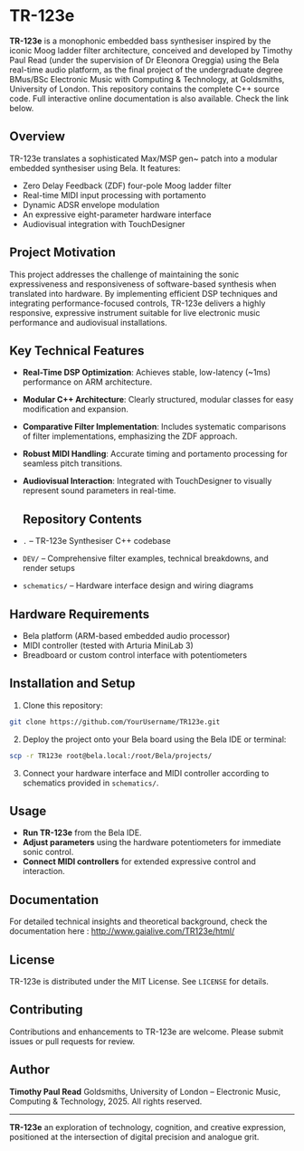 # TR-123e

**TR-123e** is a monophonic embedded bass synthesiser inspired by the iconic Moog ladder filter architecture, conceived and developed by Timothy Paul Read (under the supervision of Dr Eleonora Oreggia) using the Bela real-time audio platform, as the final project of the undergraduate degree BMus/BSc Electronic Music with Computing & Technology, at Goldsmiths, University of London. This repository contains the complete C++ source code. Full interactive online documentation is also available. Check the link below.

## Overview

TR-123e translates a sophisticated Max/MSP gen\~ patch into a modular embedded synthesiser using Bela. It features:

* Zero Delay Feedback (ZDF) four-pole Moog ladder filter
* Real-time MIDI input processing with portamento
* Dynamic ADSR envelope modulation
* An expressive eight-parameter hardware interface
* Audiovisual integration with TouchDesigner

## Project Motivation

This project addresses the challenge of maintaining the sonic expressiveness and responsiveness of software-based synthesis when translated into hardware. By implementing efficient DSP techniques and integrating performance-focused controls, TR-123e delivers a highly responsive, expressive instrument suitable for live electronic music performance and audiovisual installations.

## Key Technical Features

* **Real-Time DSP Optimization**: Achieves stable, low-latency (\~1ms) performance on ARM architecture.
* **Modular C++ Architecture**: Clearly structured, modular classes for easy modification and expansion.
* **Comparative Filter Implementation**: Includes systematic comparisons of filter implementations, emphasizing the ZDF approach.
* **Robust MIDI Handling**: Accurate timing and portamento processing for seamless pitch transitions.
* **Audiovisual Interaction**: Integrated with TouchDesigner to visually represent sound parameters in real-time.

  ## Repository Contents

* `.` – TR-123e Synthesiser C++ codebase
* `DEV/` – Comprehensive filter examples, technical breakdowns, and render setups
* `schematics/` – Hardware interface design and wiring diagrams

## Hardware Requirements

* Bela platform (ARM-based embedded audio processor)
* MIDI controller (tested with Arturia MiniLab 3)
* Breadboard or custom control interface with potentiometers

## Installation and Setup

1. Clone this repository:

```bash
git clone https://github.com/YourUsername/TR123e.git
```

2. Deploy the project onto your Bela board using the Bela IDE or terminal:

```bash
scp -r TR123e root@bela.local:/root/Bela/projects/
```

3. Connect your hardware interface and MIDI controller according to schematics provided in `schematics/`.

## Usage

* **Run TR-123e** from the Bela IDE.
* **Adjust parameters** using the hardware potentiometers for immediate sonic control.
* **Connect MIDI controllers** for extended expressive control and interaction.

## Documentation

For detailed technical insights and theoretical background, check the documentation here : http://www.gaialive.com/TR123e/html/

## License

TR-123e is distributed under the MIT License. See `LICENSE` for details.

## Contributing

Contributions and enhancements to TR-123e are welcome. Please submit issues or pull requests for review.

## Author

**Timothy Paul Read**
Goldsmiths, University of London – Electronic Music, Computing & Technology, 2025. All rights reserved.

---

**TR-123e**
an exploration of technology, cognition, and creative expression, positioned at the intersection of digital precision and analogue grit.
